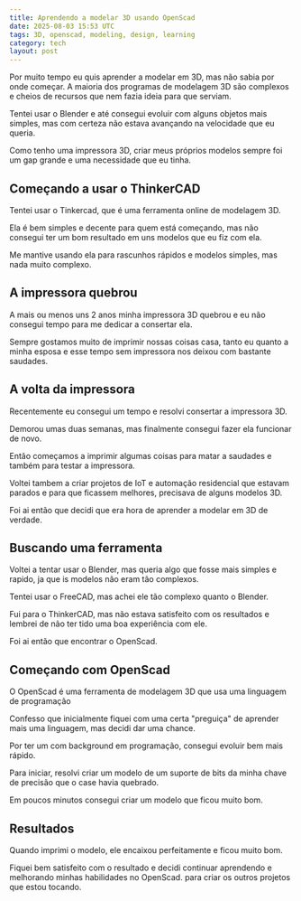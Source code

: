 ```yaml
---
title: Aprendendo a modelar 3D usando OpenScad
date: 2025-08-03 15:53 UTC
tags: 3D, openscad, modeling, design, learning
category: tech
layout: post
---
```


Por muito tempo eu quis aprender a modelar em 3D, mas não sabia por onde
começar. A maioria dos programas de modelagem 3D são complexos e cheios de
recursos que nem fazia ideia para que serviam.

Tentei usar o Blender e até consegui evoluir com alguns objetos mais simples,
mas com certeza não estava avançando na velocidade que eu queria.

Como tenho uma impressora 3D, criar meus próprios modelos sempre foi um gap
grande e uma necessidade que eu tinha.

## Começando a usar o ThinkerCAD

Tentei usar o Tinkercad, que é uma ferramenta online de modelagem 3D.

Ela é bem simples e decente para quem está começando, mas não consegui ter um
bom resultado em uns modelos que eu fiz com ela.

Me mantive usando ela para rascunhos rápidos e modelos simples, mas nada muito
complexo.

## A impressora quebrou

A mais ou menos uns 2 anos minha impressora 3D quebrou e eu não consegui tempo
para me dedicar a consertar ela.

Sempre gostamos muito de imprimir nossas coisas casa, tanto eu quanto a minha
esposa e esse tempo sem impressora nos deixou com bastante saudades.

## A volta da impressora

Recentemente eu consegui um tempo e resolvi consertar a impressora 3D.

Demorou umas duas semanas, mas finalmente consegui fazer ela funcionar de novo.

Então começamos a imprimir algumas coisas para matar a saudades e também para
testar a impressora.

Voltei tambem a criar projetos de IoT e automação residencial que estavam
parados e para que ficassem melhores, precisava de alguns modelos 3D.

Foi ai então que decidi que era hora de aprender a modelar em 3D de verdade.

## Buscando uma ferramenta

Voltei a tentar usar o Blender, mas queria algo que fosse mais simples e rapido,
ja que is modelos não eram tão complexos.

Tentei usar o FreeCAD, mas achei ele tão complexo quanto o Blender.

Fui para o ThinkerCAD, mas não estava satisfeito com os resultados e lembrei de
não ter tido uma boa experiência com ele.

Foi ai então que encontrar o OpenScad.

## Começando com OpenScad

O OpenScad é uma ferramenta de modelagem 3D que usa uma linguagem de programação

Confesso que inicialmente fiquei com uma certa "preguiça" de aprender mais uma
linguagem, mas decidi dar uma chance.

Por ter um com background em programação, consegui evoluir bem mais rápido.

Para iniciar, resolvi criar um modelo de um suporte de bits da minha chave de
precisão que o case havia quebrado.

Em poucos minutos consegui criar um modelo que ficou muito bom.

## Resultados

Quando imprimi o modelo, ele encaixou perfeitamente e ficou muito bom.

Fiquei bem satisfeito com o resultado e decidi continuar aprendendo e melhorando
minhas habilidades no OpenScad. para criar os outros projetos que estou tocando.

